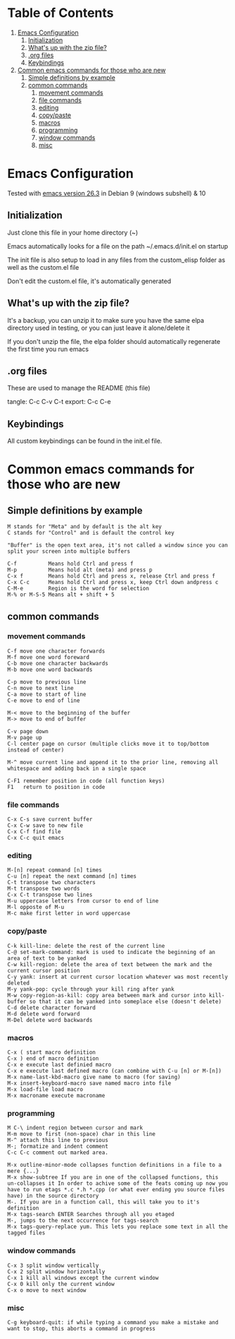 
# Table of Contents

1.  [Emacs Configuration](#orgadbaf3d)
    1.  [Initialization](#org5159f66)
    2.  [What's up with the zip file?](#orgca15b03)
    3.  [.org files](#org638b452)
    4.  [Keybindings](#org0143b02)
2.  [Common emacs commands for those who are new](#org95babc3)
    1.  [Simple definitions by example](#orgabedac2)
    2.  [common commands](#org90c7ab3)
        1.  [movement commands](#org963bc18)
        2.  [file commands](#org875dc1e)
        3.  [editing](#org7df1ec4)
        4.  [copy/paste](#orgc0b2f7e)
        5.  [macros](#org25dcd88)
        6.  [programming](#orgccf2dd4)
        7.  [window commands](#org80746ad)
        8.  [misc](#orga18fa0b)



<a id="orgadbaf3d"></a>

# Emacs Configuration

Tested with [emacs version 26.3](http://gnu.mirror.constant.com/emacs/emacs-26.3.tar.gz) in Debian 9 (windows subshell) & 10


<a id="org5159f66"></a>

## Initialization

Just clone this file in your home directory (~)

Emacs automatically looks for a file on the path ~/.emacs.d/init.el on startup

The init file is also setup to load in any files from the custom_elisp folder as well as the custom.el file

Don't edit the custom.el file, it's automatically generated


<a id="orgca15b03"></a>

## What's up with the zip file?

It's a backup, you can unzip it to make sure you have the same elpa directory used in testing, or you can just leave it alone/delete it

If you don't unzip the file, the elpa folder should automatically regenerate the first time you run emacs


<a id="org638b452"></a>

## .org files

These are used to manage the README (this file)

tangle: C-c C-v C-t
export: C-c C-e


<a id="org0143b02"></a>

## Keybindings

All custom keybindings can be found in the init.el file. 


<a id="org95babc3"></a>

# Common emacs commands for those who are new


<a id="orgabedac2"></a>

## Simple definitions by example

    M stands for "Meta" and by default is the alt key
    C stands for "Control" and is default the control key

    "Buffer" is the open text area, it's not called a window since you can split your screen into multiple buffers

    C-f          Means hold Ctrl and press f
    M-p          Means hold alt (meta) and press p
    C-x f        Means hold Ctrl and press x, release Ctrl and press f
    C-x C-c      Means hold Ctrl and press x, keep Ctrl down andpress c
    C-M-e        Region is the word for selection
    M-% or M-S-5 Means alt + shift + 5


<a id="org90c7ab3"></a>

## common commands


<a id="org963bc18"></a>

### movement commands

    C-f move one character forwards
    M-f move one word foreward
    C-b move one character backwards
    M-b move one word backwards

    C-p move to previous line
    C-n move to next line
    C-a move to start of line
    C-e move to end of line

    M-< move to the beginning of the buffer
    M-> move to end of buffer
    
    C-v page down
    M-v page up
    C-l center page on cursor (multiple clicks move it to top/bottom instead of center)
    
    M-^ move current line and append it to the prior line, removing all whitespace and adding back in a single space
    
    C-F1 remember position in code (all function keys)
    F1   return to position in code


<a id="org875dc1e"></a>

### file commands

    C-x C-s save current buffer
    C-x C-w save to new file
    C-x C-f find file
    C-x C-c quit emacs


<a id="org7df1ec4"></a>

### editing

    M-[n] repeat command [n] times
    C-u [n] repeat the next command [n] times
    C-t transpose two characters
    M-t transpose two words
    C-x C-t transpose two lines
    M-u uppercase letters from cursor to end of line
    M-l opposte of M-u
    M-c make first letter in word uppercase


<a id="orgc0b2f7e"></a>

### copy/paste

    C-k kill-line: delete the rest of the current line
    C-@ set-mark-command: mark is used to indicate the beginning of an area of text to be yanked
    C-w kill-region: delete the area of text between the mark and the current cursor position
    C-y yank: insert at current cursor location whatever was most recently deleted
    M-y yank-pop: cycle through your kill ring after yank
    M-w copy-region-as-kill: copy area between mark and cursor into kill-buffer so that it can be yanked into someplace else (doesn't delete)
    C-d delete character forward
    M-d delete word forward
    M-Del delete word backwards


<a id="org25dcd88"></a>

### macros

    C-x ( start macro definition
    C-x ) end of macro definition
    C-x e execute last definied macro
    C-x e execute last defined macro (can combine with C-u [n] or M-[n])
    M-x name-last-kbd-macro give name to macro (for saving)
    M-x insert-keyboard-macro save named macro into file
    M-x load-file load macro
    M-x macroname execute macroname


<a id="orgccf2dd4"></a>

### programming

    M C-\ indent region between cursor and mark
    M-m move to first (non-space) char in this line
    M-^ attach this line to previous
    M-; formatize and indent comment
    C-c C-c comment out marked area. 

    M-x outline-minor-mode collapses function definitions in a file to a mere {...}
    M-x show-subtree If you are in one of the collapsed functions, this un-collapses it In order to achive some of the feats coming up now you have to run etags *.c *.h *.cpp (or what ever ending you source files have) in the source directory
    M-. If you are in a function call, this will take you to it's definition
    M-x tags-search ENTER Searches through all you etaged
    M-, jumps to the next occurrence for tags-search
    M-x tags-query-replace yum. This lets you replace some text in all the tagged files


<a id="org80746ad"></a>

### window commands

    C-x 3 split window vertically
    C-x 2 split window horizontally
    C-x 1 kill all windows except the current window
    C-x 0 kill only the current window
    C-x o move to next window


<a id="orga18fa0b"></a>

### misc

    C-g keyboard-quit: if while typing a command you make a mistake and want to stop, this aborts a command in progress

